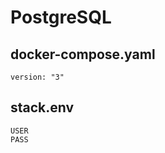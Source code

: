 
# PostgreSQL
## docker-compose.yaml
~~~
version: "3"
~~~
## stack.env
~~~
USER
PASS
~~~
<!--stackedit_data:
eyJoaXN0b3J5IjpbLTc3MDMyODkzOV19
-->